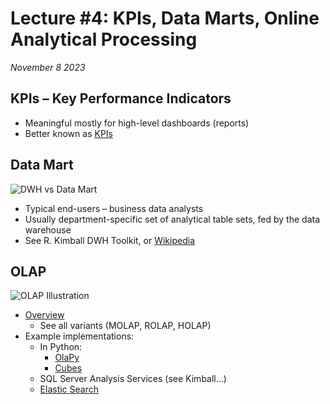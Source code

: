 # Lecture #4: KPIs, Data Marts, Online Analytical Processing

_November 8 2023_


## KPIs – Key Performance Indicators

* Meaningful mostly for high-level dashboards (reports)
* Better known as [KPIs](https://en.wikipedia.org/wiki/Performance_indicator)


## Data Mart

![DWH vs Data Mart](https://image.slidesharecdn.com/datamart-140405013513-phpapp02/95/data-mart-4-638.jpg?cb=1396661755)

* Typical end-users – business data analysts
* Usually department-specific set of analytical table sets, fed by the data warehouse
* See R. Kimball DWH Toolkit, or [Wikipedia](https://en.wikipedia.org/wiki/Data_mart)

## OLAP

![OLAP Illustration](https://i2.wp.com/olap.com/wp-content/uploads/2019/06/olap-3d-cube.png?resize=768%2C720&ssl=1)

* [Overview](https://en.wikipedia.org/wiki/Online_analytical_processing)
  - See all variants (MOLAP, ROLAP, HOLAP)
* Example implementations:
  - In Python:
    - [OlaPy](https://olapy.readthedocs.io/en/latest/)
    - [Cubes](https://en.wikipedia.org/wiki/Cubes_(OLAP_server))
  - SQL Server Analysis Services (see Kimball...)
  - [Elastic Search](https://stackoverflow.com/questions/35513249/reasons-against-using-elasticsearch-as-an-olap-cube)
